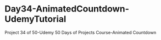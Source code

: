 # Day34-AnimatedCountdown-UdemyTutorial
Project 34 of 50-Udemy 50 Days of Projects Course-Animated Countdown
